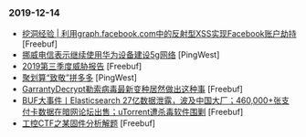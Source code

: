 ### 2019-12-14

* [挖洞经验 | 利用graph.facebook.com中的反射型XSS实现Facebook账户劫持](https://www.freebuf.com/vuls/222260.html) [Freebuf]
* [挪威电信表示继续使用华为设备建设5g网络](https://www.pingwest.com/w/200275) [PingWest]
* [2019第三季度威胁报告](https://www.freebuf.com/articles/network/220575.html) [Freebuf]
* [聚划算“致敬”拼多多](https://www.pingwest.com/a/200120) [PingWest]
* [GarrantyDecrypt勒索病毒最新变种居然做出这种事](https://www.freebuf.com/articles/system/220878.html) [Freebuf]
* [BUF大事件丨Elasticsearch 27亿数据泄露，波及中国大厂；460,000+张支付卡数据在暗网论坛出售；uTorrent遭杀毒软件围剿](https://www.freebuf.com/news/222882.html) [Freebuf]
* [工控CTF之某固件分析解题](https://www.freebuf.com/articles/ics-articles/221625.html) [Freebuf]
